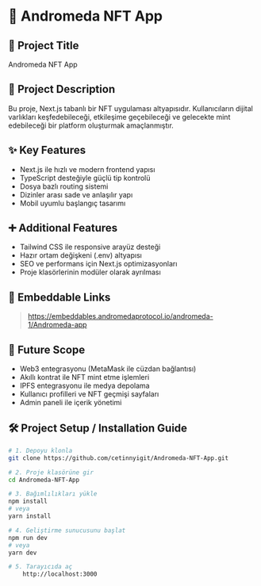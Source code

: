 # 🚀 Andromeda NFT App

## 📝 Project Title
Andromeda NFT App

## 📌 Project Description
Bu proje, Next.js tabanlı bir NFT uygulaması altyapısıdır. Kullanıcıların dijital varlıkları keşfedebileceği, etkileşime geçebileceği ve gelecekte mint edebileceği bir platform oluşturmak amaçlanmıştır.

## ✨ Key Features
- Next.js ile hızlı ve modern frontend yapısı
- TypeScript desteğiyle güçlü tip kontrolü
- Dosya bazlı routing sistemi
- Dizinler arası sade ve anlaşılır yapı
- Mobil uyumlu başlangıç tasarımı

## ➕ Additional Features
- Tailwind CSS ile responsive arayüz desteği
- Hazır ortam değişkeni (.env) altyapısı
- SEO ve performans için Next.js optimizasyonları
- Proje klasörlerinin modüler olarak ayrılması

## 🔗 Embeddable Links
> https://embeddables.andromedaprotocol.io/andromeda-1/Andromeda-app

## 🚧 Future Scope
- Web3 entegrasyonu (MetaMask ile cüzdan bağlantısı)
- Akıllı kontrat ile NFT mint etme işlemleri
- IPFS entegrasyonu ile medya depolama
- Kullanıcı profilleri ve NFT geçmişi sayfaları
- Admin paneli ile içerik yönetimi

## 🛠️ Project Setup / Installation Guide

```bash
# 1. Depoyu klonla
git clone https://github.com/cetinnyigit/Andromeda-NFT-App.git

# 2. Proje klasörüne gir
cd Andromeda-NFT-App

# 3. Bağımlılıkları yükle
npm install
# veya
yarn install

# 4. Geliştirme sunucusunu başlat
npm run dev
# veya
yarn dev

# 5. Tarayıcıda aç
    http://localhost:3000

